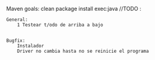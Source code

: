 Maven goals: clean package install exec:java
//TODO :

    General:
        1 Testear t/odo de arriba a bajo
        
   
    Bugfix:
        Instalador
        Driver no cambia hasta no se reinicie el programa
        

        
        








